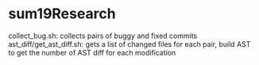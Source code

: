 # sum19Research

collect_bug.sh: collects pairs of buggy and fixed commits <br>
ast_diff/get_ast_diff.sh: gets a list of changed files for each pair, build AST to get the number of AST diff for each modification 
